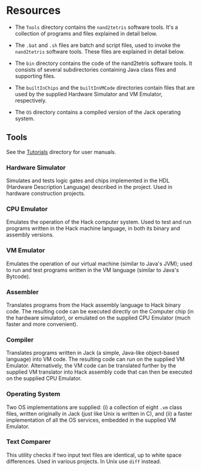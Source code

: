 # Resources

- The `Tools` directory contains the `nand2tetris` software tools. It's a 
  collection of programs and files explained in detail below. 
 
- The `.bat` and `.sh` files are batch and script files, used to invoke the 
  `nand2tetris` software tools. These files are explained in detail below.
 
- The `bin` directory contains the code of the nand2tetris software tools. It 
  consists of several subdirectories containing Java class files and supporting 
  files.
 
- The `builtInChips` and the `builtInVMCode` directories contain files that are 
  used by the supplied Hardware Simulator and VM Emulator, respectively.
 
- The `OS` directory contains a compiled version of the Jack operating system.

## Tools

See the [Tutorials](Tutorials) directory for user manuals.

### Hardware Simulator
Simulates and tests logic gates and chips implemented in the HDL (Hardware 
Description Language) described in the project. Used in hardware construction 
projects.

### CPU Emulator
Emulates the operation of the Hack computer system. Used to test and run 
programs written in the Hack machine language, in both its binary and assembly
versions.

### VM Emulator
Emulates the operation of our virtual machine (similar to Java's JVM); used to 
run and test programs written in the VM language (similar to Java's Bytcode).

### Assembler
Translates programs from the Hack assembly language to Hack binary code. The 
resulting code can be executed directly on the Computer chip (in the hardware 
simulator), or emulated on the supplied CPU Emulator (much faster and more 
convenient).

### Compiler
Translates programs written in Jack (a simple, Java-like object-based language) 
into VM code. The resulting code can run on the supplied VM Emulator. 
Alternatively, the VM code can be translated further by the supplied VM 
translator into Hack assembly code that can then be executed on the supplied CPU 
Emulator.

### Operating System
Two OS implementations are supplied: (i) a collection of eight `.vm` class files, 
written originally in Jack (just like Unix is written in C), and (ii) a faster 
implementation of all the OS services, embedded in the supplied VM Emulator.

### Text Comparer
This utility checks if two input text files are identical, up to white space 
differences. Used in various projects. In Unix use `diff` instead.